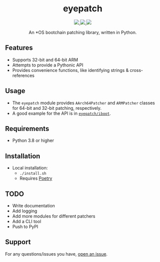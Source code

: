 <h1 align="center">
eyepatch
</h1>
<p align="center">
  <a href="https://github.com/m1stadev/eyepatch/blob/master/LICENSE">
    <image src="https://img.shields.io/github/license/m1stadev/eyepatch">
  </a>
  <a href="https://github.com/m1stadev/eyepatch/stargazers">
    <image src="https://img.shields.io/github/stars/m1stadev/eyepatch">
  </a>
  <a href="https://github.com/m1stadev/eyepatch">
    <image src="https://tokei.rs/b1/github/m1stadev/eyepatch?category=code&lang=python&style=flat">
  </a>
    <br>
</p>

<p align="center">
An *OS bootchain patching library, written in Python.</a>
</p>

## Features
- Supports 32-bit and 64-bit ARM
- Attempts to provide a Pythonic API
- Provides convenience functions, like identifying strings & cross-references

## Usage
- The `eyepatch` module provides `AArch64Patcher` and `ARMPatcher` classes for 64-bit and 32-bit patching, respectively.
- A good example for the API is in [`eyepatch/iboot`]([https://github.com/m1stadev/eyepatch/tree/master/iboot](https://github.com/m1stadev/eyepatch/blob/master/eyepatch/iboot/iboot64.py)).

## Requirements
- Python 3.8 or higher

## Installation
- Local installation:
    - `./install.sh`
    - Requires [Poetry](https://python-poetry.org)

## TODO
- Write documentation
- Add logging
- Add more modules for different patchers
- Add a CLI tool
- Push to PyPI

## Support

For any questions/issues you have, [open an issue](https://github.com/m1stadev/eyepatch/issues).

